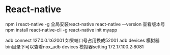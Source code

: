 # React-native

npm i react-native -g 全局安装react-native
react-native --version 查看版本号
npm install react-native-cli -g
react-native init myapp

adb connect 127.0.0.1:62001 如果端口号占用换成52001
adb devices
模拟器bin目录下可以查看nox_adb devices
模拟器setting 172.17.100.2:8081